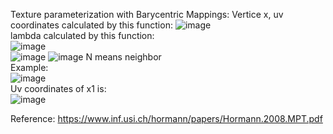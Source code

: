 Texture parameterization with Barycentric Mappings:
Vertice x, uv coordinates calculated by this function:
![image](https://user-images.githubusercontent.com/30485720/122361348-5e044100-cf81-11eb-9ea0-441313b89329.png)
<br>
lambda calculated by this function: <br>
![image](https://user-images.githubusercontent.com/30485720/122361402-678da900-cf81-11eb-9bc9-245f4e01bfae.png)
<br>
![image](https://user-images.githubusercontent.com/30485720/122361420-69f00300-cf81-11eb-9163-dbb56b6ca176.png)
![image](https://user-images.githubusercontent.com/30485720/122364509-05827300-cf84-11eb-8544-b4df43fb8a95.png)
N means neighbor
<br>
Example: <br>
![image](https://user-images.githubusercontent.com/30485720/122361444-707e7a80-cf81-11eb-8063-9af539475a1f.png)
<br>
Uv coordinates of x1 is: <br>
![image](https://user-images.githubusercontent.com/30485720/122361465-75dbc500-cf81-11eb-9c89-09de989ac174.png)
<br>

Reference:
https://www.inf.usi.ch/hormann/papers/Hormann.2008.MPT.pdf
